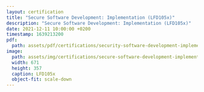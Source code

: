 ```yaml
---
layout: certification
title: "Secure Software Development: Implementation (LFD105x)"
description: "Secure Software Development: Implementation (LFD105x)"
date: 2021-12-11 10:00:00 +0200
timestamp: 1639213200
pdf:
  path: assets/pdf/certifications/security-software-development-implementation-lfd105.pdf
image:
  path: assets/img/certifications/secure-software-development-implementation-lfd105.webp
  width: 671
  height: 357
  caption: LFD105x
  object-fit: scale-down
---
```

